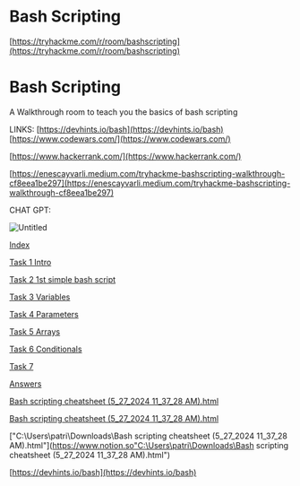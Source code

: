 # Bash Scripting

[https://tryhackme.com/r/room/bashscripting](https://tryhackme.com/r/room/bashscripting)

# **Bash Scripting**

A Walkthrough room to teach you the basics of bash scripting

LINKS:
[https://devhints.io/bash](https://devhints.io/bash)
[https://www.codewars.com/](https://www.codewars.com/)

[https://www.hackerrank.com/](https://www.hackerrank.com/)

[https://enescayvarli.medium.com/tryhackme-bashscripting-walkthrough-cf8eea1be297](https://enescayvarli.medium.com/tryhackme-bashscripting-walkthrough-cf8eea1be297)

CHAT GPT:

![Untitled](Bash%20Scripting%20e016fdb3d8f3490983b6b906e3e4df8f/Untitled.png)

[Index](Bash%20Scripting%20e016fdb3d8f3490983b6b906e3e4df8f/Index%203026740c7e084e9e93b5cd6dd14009b3.md)

[Task 1 Intro](Bash%20Scripting%20e016fdb3d8f3490983b6b906e3e4df8f/Task%201%20Intro%204a7ad5c11b7e46b09332c30ad425db36.md)

[Task 2 1st simple bash script](Bash%20Scripting%20e016fdb3d8f3490983b6b906e3e4df8f/Task%202%201st%20simple%20bash%20script%202e3dfccf12b345a2b55c47bd2e4ddd7f.md)

[Task 3 Variables](Bash%20Scripting%20e016fdb3d8f3490983b6b906e3e4df8f/Task%203%20Variables%208bb70f7afc1f430d8a318b48f3558458.md)

[Task 4 Parameters](Bash%20Scripting%20e016fdb3d8f3490983b6b906e3e4df8f/Task%204%20Parameters%20ca6e35d8db40402095a5273a6748d080.md)

[Task 5 Arrays](Bash%20Scripting%20e016fdb3d8f3490983b6b906e3e4df8f/Task%205%20Arrays%20264b517a2b9041b487c0d5eaa935be59.md)

[Task 6 Conditionals](Bash%20Scripting%20e016fdb3d8f3490983b6b906e3e4df8f/Task%206%20Conditionals%20c7062b9b05ff4d13b64b9c95b31420ba.md)

[Task 7](Bash%20Scripting%20e016fdb3d8f3490983b6b906e3e4df8f/Task%207%2023444e5250cc4f7f88facb0d5139811e.md)

[Answers](Bash%20Scripting%20e016fdb3d8f3490983b6b906e3e4df8f/Answers%201b24fd413d5749169bae495b1263184d.md)

[Bash scripting cheatsheet (5_27_2024 11_37_28 AM).html](Bash%20Scripting%20e016fdb3d8f3490983b6b906e3e4df8f/Bash_scripting_cheatsheet_(5_27_2024_11_37_28_AM).html)

[Bash scripting cheatsheet (5_27_2024 11_37_28 AM).html](Bash%20Scripting%20e016fdb3d8f3490983b6b906e3e4df8f/Bash_scripting_cheatsheet_(5_27_2024_11_37_28_AM)%201.html)

["C:\Users\patri\Downloads\Bash scripting cheatsheet (5_27_2024 11_37_28 AM).html"](https://www.notion.so"C:\Users\patri\Downloads\Bash scripting cheatsheet (5_27_2024 11_37_28 AM).html")

[https://devhints.io/bash](https://devhints.io/bash)